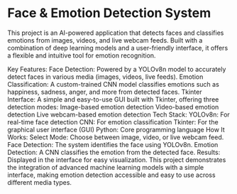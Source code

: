 # Face & Emotion Detection System
This project is an AI-powered application that detects faces and classifies emotions from images, videos, and live webcam feeds. Built with a combination of deep learning models and a user-friendly interface, it offers a flexible and intuitive tool for emotion recognition.

Key Features:
Face Detection: Powered by a YOLOv8n model to accurately detect faces in various media (images, videos, live feeds).
Emotion Classification: A custom-trained CNN model classifies emotions such as happiness, sadness, anger, and more from detected faces.
Tkinter Interface: A simple and easy-to-use GUI built with Tkinter, offering three detection modes:
Image-based emotion detection
Video-based emotion detection
Live webcam-based emotion detection
Tech Stack:
YOLOv8n: For real-time face detection
CNN: For emotion classification
Tkinter: For the graphical user interface (GUI)
Python: Core programming language
How It Works:
Select Mode: Choose between image, video, or live webcam feed.
Face Detection: The system identifies the face using YOLOv8n.
Emotion Detection: A CNN classifies the emotion from the detected face.
Results: Displayed in the interface for easy visualization.
This project demonstrates the integration of advanced machine learning models with a simple interface, making emotion detection accessible and easy to use across different media types.
